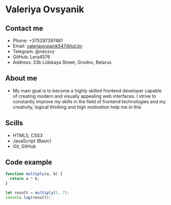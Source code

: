 # Valeriya Ovsyanik
## Contact me
* Phone: +375297397461
* Email: valeriaovsianik547@tut.by
* Telegram: @necsvy
* GitHub: Lera4576
* Address: 33b Lidskaya Street, Grodno, Belarus
## About me
* My main goal is to become a highly skilled frontend developer capable of creating modern and visually appealing web interfaces. I strive to constantly improve my skills in the field of frontend technologies and my creativity, logical thinking and high motivation help me in this
## Scills
* HTML5, CSS3
* JavaScript (Basic)
* Git, GitHub
## Сode example
```javascript
function multiply(a, b) {
  return a * b;
}

let result = multiply(5, 7);
console.log(result);
